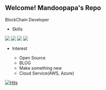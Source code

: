 ## Welcome! Mandoopapa's Repo

BlockChain Developer

- Skills

![](https://img.shields.io/badge/-Golang-blue) ![](https://img.shields.io/badge/-Hyperleger%20Fabric-yellow) ![](https://img.shields.io/badge/-Python-orange) ![](https://img.shields.io/badge/-HTML-brightgreen)

- Interest

  - Open Source
  - BLOG
  - Make something new
  - Cloud Service(AWS, Azure)



[![Hits](https://hits.seeyoufarm.com/api/count/incr/badge.svg?url=https%3A%2F%2Fgithub.com%2Fmandoopapa&count_bg=%236EB3E1&title_bg=%23259ECB&icon=&icon_color=%23E7E7E7&title=hits&edge_flat=false)](https://hits.seeyoufarm.com)


